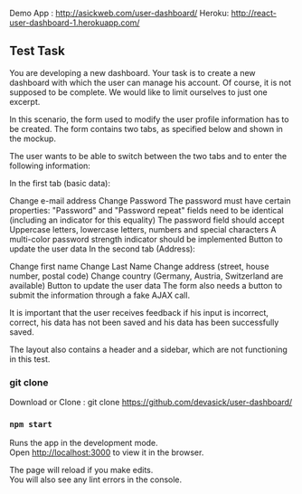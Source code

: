Demo App : http://asickweb.com/user-dashboard/
Heroku: http://react-user-dashboard-1.herokuapp.com/

## Test Task

You are developing a new dashboard. Your task is to create a new dashboard with which the user can manage his account. Of course, it is not supposed to be complete. We would like to limit ourselves to just one excerpt.

In this scenario, the form used to modify the user profile information has to be created. The form contains two tabs, as specified below and shown in the mockup.

The user wants to be able to switch between the two tabs and to enter the following information:

In the first tab (basic data):

Change e-mail address
Change Password
The password must have certain properties:
"Password" and "Password repeat" fields need to be identical (including an indicator for this equality)
The password field should accept Uppercase letters, lowercase letters, numbers and special characters
A multi-color password strength indicator should be implemented
Button to update the user data
In the second tab (Address):

Change first name
Change Last Name
Change address (street, house number, postal code)
Change country (Germany, Austria, Switzerland are available)
Button to update the user data
The form also needs a button to submit the information through a fake AJAX call.

It is important that the user receives feedback if his input is incorrect, correct, his data has not been saved and his data has been successfully saved.

The layout also contains a header and a sidebar, which are not functioning in this test.
### git clone 

Download or Clone : git clone https://github.com/devasick/user-dashboard/

### `npm start`

Runs the app in the development mode.<br />
Open [http://localhost:3000](http://localhost:3000) to view it in the browser.

The page will reload if you make edits.<br />
You will also see any lint errors in the console.





